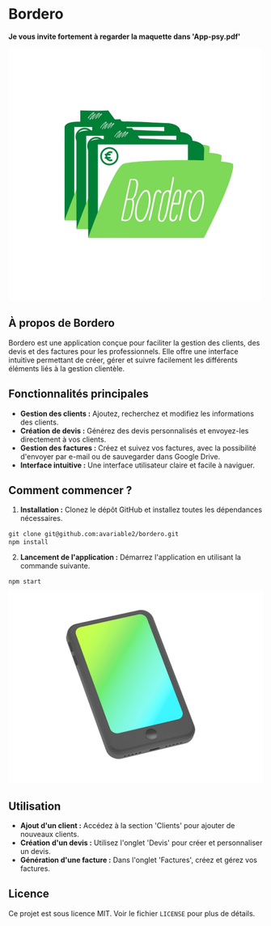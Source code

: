# Bordero
**Je vous invite fortement à regarder la maquette dans 'App-psy.pdf'**

![Icon of the app.](https://github.com/avariable2/bordero/blob/main/assets/images/icon.png)

## À propos de Bordero

Bordero est une application conçue pour faciliter la gestion des clients, des devis et des factures pour les professionnels. Elle offre une interface intuitive permettant de créer, gérer et suivre facilement les différents éléments liés à la gestion clientèle.


## Fonctionnalités principales

- **Gestion des clients :** Ajoutez, recherchez et modifiez les informations des clients.
- **Création de devis :** Générez des devis personnalisés et envoyez-les directement à vos clients.
- **Gestion des factures :** Créez et suivez vos factures, avec la possibilité d'envoyer par e-mail ou de sauvegarder dans Google Drive.
- **Interface intuitive :** Une interface utilisateur claire et facile à naviguer.

## Comment commencer ?

1. **Installation :** Clonez le dépôt GitHub et installez toutes les dépendances nécessaires.
```
git clone git@github.com:avariable2/bordero.git
npm install
```
2. **Lancement de l'application :** Démarrez l'application en utilisant la commande suivante.
```
npm start
```

![Icon of an mobile.](https://github.com/avariable2/bordero/blob/main/assets/images/iPhone.png
)
## Utilisation

- **Ajout d'un client :** Accédez à la section 'Clients' pour ajouter de nouveaux clients.
- **Création d'un devis :** Utilisez l'onglet 'Devis' pour créer et personnaliser un devis.
- **Génération d'une facture :** Dans l'onglet 'Factures', créez et gérez vos factures.

## Licence

Ce projet est sous licence MIT. Voir le fichier `LICENSE` pour plus de détails.
